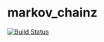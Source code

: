 # markov_chainz


[![Build Status](https://travis-ci.org/nicmr/markov_chainz.svg?branch=master)](https://travis-ci.org/nicmr/markov_chainz)